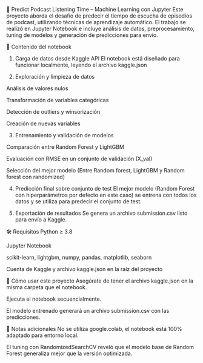 🧠 Predict Podcast Listening Time – Machine Learning con Jupyter
Este proyecto aborda el desafío de predecir el tiempo de escucha de episodios de podcast, utilizando técnicas de aprendizaje automático. El trabajo se realizó en Jupyter Notebook e incluye análisis de datos, preprocesamiento, tuning de modelos y generación de predicciones para envío.

📂 Contenido del notebook
1. Carga de datos desde Kaggle API
El notebook está diseñado para funcionar localmente, leyendo el archivo kaggle.json

2. Exploración y limpieza de datos

Análisis de valores nulos

Transformación de variables categóricas

Detección de outliers y winsorización

Creación de nuevas variables

3. Entrenamiento y validación de modelos

Comparación entre Random Forest y LightGBM

Evaluación con RMSE en un conjunto de validación (X_val)

Selección del mejor modelo (Entre Random forest, LightGBM y Random forest con randomized)

4. Predicción final sobre conjunto de test
El mejor modelo (Random Forest con hiperparámetros por defecto en este caso) se entrena con todos los datos y se utiliza para predecir el conjunto de test.

5. Exportación de resultados
Se genera un archivo submission.csv listo para envío a Kaggle.

🛠 Requisitos
Python ≥ 3.8

Jupyter Notebook

scikit-learn, lightgbm, numpy, pandas, matplotlib, seaborn

Cuenta de Kaggle y archivo kaggle.json en la raíz del proyecto

🚀 Cómo usar este proyecto
Asegúrate de tener el archivo kaggle.json en la misma carpeta que el notebook.

Ejecuta el notebook secuencialmente.

El modelo entrenado generará un archivo submission.csv con las predicciones.

📌 Notas adicionales
No se utiliza google.colab, el notebook está 100% adaptado para entorno local.

El tuning con RandomizedSearchCV reveló que el modelo base de Random Forest generaliza mejor que la versión optimizada.
